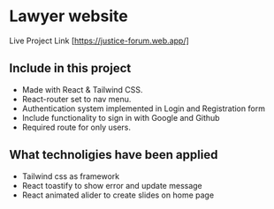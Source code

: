 # Lawyer website

Live Project Link [https://justice-forum.web.app/]

## Include in this project
* Made with React & Tailwind CSS.
* React-router set to nav menu.
* Authentication system implemented in Login and Registration form
* Include functionality to sign in with Google and Github
* Required route for only users.

## What technoligies have been applied
* Tailwind css as framework
* React  toastify to show error and update message
* React animated alider to create slides on home page
